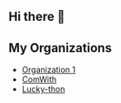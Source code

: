 ## Hi there 👋

## My Organizations
- [Organization 1](https://github.com/org1)
- [ComWith](https://github.com/ComWith)
- [Lucky-thon](https://github.com/Lucky-thon)
<!--
**smiinii/smiinii** is a ✨ _special_ ✨ repository because its `README.md` (this file) appears on your GitHub profile.

Here are some ideas to get you started:

- 🔭 I’m currently working on ...
- 🌱 I’m currently learning ...
- 👯 I’m looking to collaborate on ...
- 🤔 I’m looking for help with ...
- 💬 Ask me about ...
- 📫 How to reach me: ...
- 😄 Pronouns: ...
- ⚡ Fun fact: ...
-->
